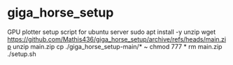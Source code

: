 # giga_horse_setup
GPU plotter setup script for ubuntu server
sudo apt install -y unzip
wget https://github.com/Mathis436/giga_horse_setup/archive/refs/heads/main.zip
unzip main.zip
cp ./giga_horse_setup-main/* ~
chmod 777 *
rm main.zip
./setup.sh
